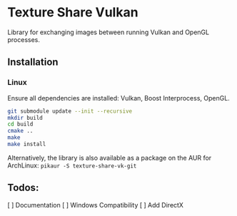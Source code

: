 # Texture Share Vulkan

Library for exchanging images between running Vulkan and OpenGL processes.

## Installation

### Linux

Ensure all dependencies are installed: Vulkan, Boost Interprocess, OpenGL.

```bash
git submodule update --init --recursive
mkdir build
cd build
cmake ..
make
make install
```

Alternatively, the library is also available as a package on the AUR for ArchLinux: `pikaur -S texture-share-vk-git`

## Todos:

[ ] Documentation
[ ] Windows Compatibility
[ ] Add DirectX

